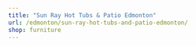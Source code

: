 ```yaml
---
title: "Sun Ray Hot Tubs & Patio Edmonton"
url: /edmonton/sun-ray-hot-tubs-and-patio-edmonton/
shop: furniture
---
```


